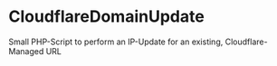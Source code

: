 # CloudflareDomainUpdate
Small PHP-Script to perform an IP-Update for an existing, Cloudflare-Managed URL
